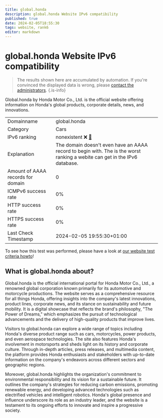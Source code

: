 ```yaml
---
title: global.honda
description: global.honda Website IPv6 compatibility
published: true
date: 2024-02-05T18:55:30
tags: website, rank6
editor: markdown
---
```


# global.honda Website IPv6 compatibility

> The results shown here are accumulated by automation. If you're convinced the displayed data is wrong, please [contact the administrators](/howto/chat). 
{.is-info}

Global.honda by Honda Motor Co., Ltd. is the official website offering information on Honda's global products, corporate details, news, and innovations.


|   |   |
| - | - |
| Domainname | global.honda
| Category | Cars |
| IPv6 ranking | nonexistent :x: [🔗](/howto/ranking) |
| Explanation | The domain doesn't even have an AAAA record to begin with. The is the worst ranking a webite can get in the IPv6 database. |
| Amount of AAAA records for domain | 0 |
| ICMPv6 success rate | 0%|
| HTTP success rate | 0% |
| HTTPS success rate | 0% |
| Last Check Timestamp | 2024-02-05 19:55:30+01:00 |

To see how this test was performed, please have a look at [our website test criteria howto](/howto/testcriteria/website)!


## What is global.honda about?
Global.honda is the official international portal for Honda Motor Co., Ltd., a renowned global corporation known primarily for its automotive and motorcycle productions. The website serves as a comprehensive resource for all things Honda, offering insights into the company's latest innovations, product lines, corporate news, and its stance on sustainability and future mobility. It is a digital showcase that reflects the brand's philosophy, "The Power of Dreams," which emphasizes the pursuit of technological advancements and the delivery of high-quality products that improve lives.

Visitors to global.honda can explore a wide range of topics including Honda's diverse product range such as cars, motorcycles, power products, and even aerospace technologies. The site also features Honda's involvement in motorsports and sheds light on its history and corporate culture. Through in-depth articles, press releases, and multimedia content, the platform provides Honda enthusiasts and stakeholders with up-to-date information on the company's endeavors across different sectors and geographic regions.

Moreover, global.honda highlights the organization's commitment to environmental responsibility and its vision for a sustainable future. It outlines the company's strategies for reducing carbon emissions, promoting renewable energy, and developing advanced technologies such as electrified vehicles and intelligent robotics. Honda's global presence and influence underscore its role as an industry leader, and the website is a testament to its ongoing efforts to innovate and inspire a progressive society.



